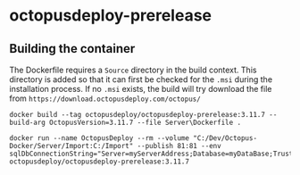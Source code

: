 # octopusdeploy-prerelease

## Building the container
The Dockerfile requires a `Source` directory in the build context. This directory is added so that it can first be checked for the `.msi` during the installation process. If no `.msi` exists, the build will try download the file from `https://download.octopusdeploy.com/octopus/`

```
docker build --tag octopusdeploy/octopusdeploy-prerelease:3.11.7 --build-arg OctopusVersion=3.11.7 --file Server\Dockerfile .
```



```
docker run --name OctopusDeploy --rm --volume "C:/Dev/Octopus-Docker/Server/Import:C:/Import" --publish 81:81 --env sqlDbConnectionString="Server=myServerAddress;Database=myDataBase;Trusted_Connection=True;" octopusdeploy/octopusdeploy-prerelease:3.11.7
	
```
